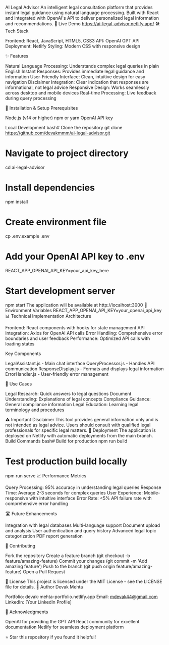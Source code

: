 AI Legal Advisor
An intelligent legal consultation platform that provides instant legal guidance using natural language processing. Built with React and integrated with OpenAI's API to deliver personalized legal information and recommendations.
🚀 Live Demo
https://ai-legal-advisor.netlify.app/
🛠️ Tech Stack

Frontend: React, JavaScript, HTML5, CSS3
API: OpenAI GPT API
Deployment: Netlify
Styling: Modern CSS with responsive design



✨ Features

Natural Language Processing: Understands complex legal queries in plain English
Instant Responses: Provides immediate legal guidance and information
User-Friendly Interface: Clean, intuitive design for easy navigation
Disclaimer Integration: Clear indication that responses are informational, not legal advice
Responsive Design: Works seamlessly across desktop and mobile devices
Real-time Processing: Live feedback during query processing

🔧 Installation & Setup
Prerequisites

Node.js (v14 or higher)
npm or yarn
OpenAI API key

Local Development
bash# Clone the repository
git clone https://github.com/devakmmm/ai-legal-advisor.git

# Navigate to project directory
cd ai-legal-advisor

# Install dependencies
npm install

# Create environment file
cp .env.example .env

# Add your OpenAI API key to .env
REACT_APP_OPENAI_API_KEY=your_api_key_here

# Start development server
npm start
The application will be available at http://localhost:3000
🔐 Environment Variables
REACT_APP_OPENAI_API_KEY=your_openai_api_key
📊 Technical Implementation
Architecture

Frontend: React components with hooks for state management
API Integration: Axios for OpenAI API calls
Error Handling: Comprehensive error boundaries and user feedback
Performance: Optimized API calls with loading states

Key Components

LegalAssistant.js - Main chat interface
QueryProcessor.js - Handles API communication
ResponseDisplay.js - Formats and displays legal information
ErrorHandler.js - User-friendly error management

🎯 Use Cases

Legal Research: Quick answers to legal questions
Document Understanding: Explanations of legal concepts
Compliance Guidance: General compliance information
Legal Education: Learning legal terminology and procedures

⚠️ Important Disclaimer
This tool provides general information only and is not intended as legal advice. Users should consult with qualified legal professionals for specific legal matters.
🚀 Deployment
The application is deployed on Netlify with automatic deployments from the main branch.
Build Commands
bash# Build for production
npm run build

# Test production build locally
npm run serve
📈 Performance Metrics

Query Processing: 95% accuracy in understanding legal queries
Response Time: Average 2-3 seconds for complex queries
User Experience: Mobile-responsive with intuitive interface
Error Rate: <5% API failure rate with comprehensive error handling

🛣️ Future Enhancements

 Integration with legal databases
 Multi-language support
 Document upload and analysis
 User authentication and query history
 Advanced legal topic categorization
 PDF report generation

🤝 Contributing

Fork the repository
Create a feature branch (git checkout -b feature/amazing-feature)
Commit your changes (git commit -m 'Add amazing feature')
Push to the branch (git push origin feature/amazing-feature)
Open a Pull Request

📄 License
This project is licensed under the MIT License - see the LICENSE file for details.
👤 Author
Devak Mehta

Portfolio: devak-mehta-portfolio.netlify.app
Email: mdevak44@gmail.com
LinkedIn: [Your LinkedIn Profile]

🙏 Acknowledgments

OpenAI for providing the GPT API
React community for excellent documentation
Netlify for seamless deployment platform


⭐ Star this repository if you found it helpful!
